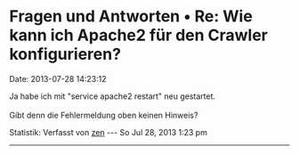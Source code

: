 Fragen und Antworten • Re: Wie kann ich Apache2 für den Crawler konfigurieren?
==============================================================================

Date: 2013-07-28 14:23:12

Ja habe ich mit \"service apache2 restart\" neu gestartet.\
\
Gibt denn die Fehlermeldung oben keinen Hinweis?

Statistik: Verfasst von
[zen](http://forum.yacy-websuche.de/memberlist.php?mode=viewprofile&u=8965)
--- So Jul 28, 2013 1:23 pm

------------------------------------------------------------------------
